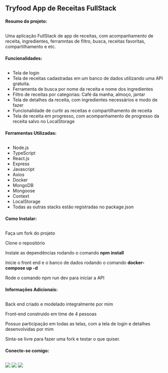 <h2> Tryfood App de Receitas FullStack </h2>
<h4> Resumo do projeto: </h4>

##

<p> Uma aplicação FullStack de app de receitas, com acompanhamento de receita, ingredientes, ferramntas de filtro, busca, receitas favoritas, compartilhamento e etc. </p>
<h4> Funcionalidades: </h4>

##

<ul>
<li> Tela de login </li>
<li> Tela de receitas cadastradas em um banco de dados utilizando uma API gratuita. </li>
<li> Ferramenta de busca por nome da receita e nome dos ingredientes </li>
<li> Filtro de receitas por categorias: Café da manha, almoço, jantar </li>
<li> Tela de detalhes da receita, com ingredientes necessários e modo de fazer </li>
<li> Funcionalidade de curtir as receitas e compartilhamento de receita </li>
<li> Tela de receita em progresso, com acompanhamento de progresso da receita salvo no LocalStorage </li>
</ul>

<h4> Ferramentas Utilizadas: </h4>

##

<ul>
  <li>Node.js</li>
  <li>TypeScript</li>
  <li> React.js </li>
  <li>Express</li>
  <li>Javascript</li>
  <li>Axios</li>
  <li>Docker</li>
  <li>MongoDB</li>
  <li>Mongoose</li>
  <li> Context </li>
  <li> LocalStorage </li>
  <li>Todas as outras stacks estão registradas no package.json</li>
</ul>

<h4> Como Instalar: </h4>

##

<p> Faça um fork do projeto </p>
<p> Clone o repositório </p>
<p> Instale as dependências rodando o comando <b> npm install </b> </p>
<p> Inicie o front end e o banco de dados rodando o comando <b> docker-compose up -d </b>
<p> Rode o comando npm run dev para iniciar a API </p>

<h4> Informações Adicionais: </h4>

##

<p> Back end criado e modelado integralmente por mim </p>
<p> Front-end construido em time de 4 pessoas</p>
<p> Possuo participação em todas as telas, com a tela de login e detalhes desenvolvidas por mim </p>
<p> Sinta-se livre para fazer uma fork e testar o que quiser. </p>

<h4> Conecte-se comigo: </h4>

##

<div> 
  <a href="https://instagram.com/as.luanvictor" target="_blank"><img src="https://img.shields.io/badge/-Instagram-%23E4405F?style=for-the-badge&logo=instagram&logoColor=white" target="_blank"></a>
  <a href = "mailto:luanvictordev@gmail.com"><img src="https://img.shields.io/badge/-Gmail-%23333?style=for-the-badge&logo=gmail&logoColor=white" target="_blank"></a>
  <a href="https://www.linkedin.com/in/luanvictor-/" target="_blank"><img src="https://img.shields.io/badge/-LinkedIn-%230077B5?style=for-the-badge&logo=linkedin&logoColor=white" target="_blank"></a> 
</div>
